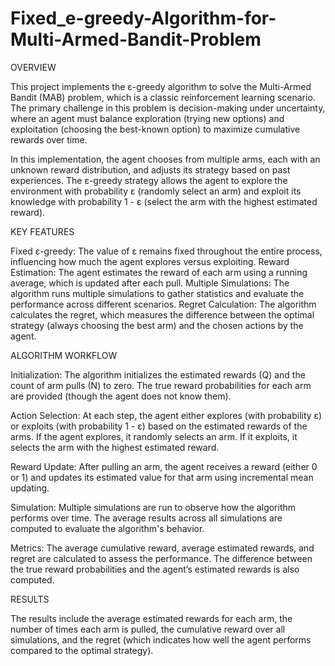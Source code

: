 # Fixed_e-greedy-Algorithm-for-Multi-Armed-Bandit-Problem

OVERVIEW 

This project implements the ε-greedy algorithm to solve the Multi-Armed Bandit (MAB) problem, which is a classic reinforcement learning scenario. The primary challenge in this problem is decision-making under uncertainty, where an agent must balance exploration (trying new options) and exploitation (choosing the best-known option) to maximize cumulative rewards over time.

In this implementation, the agent chooses from multiple arms, each with an unknown reward distribution, and adjusts its strategy based on past experiences. The ε-greedy strategy allows the agent to explore the environment with probability ε (randomly select an arm) and exploit its knowledge with probability 1 - ε (select the arm with the highest estimated reward).

KEY FEATURES

Fixed ε-greedy: The value of ε remains fixed throughout the entire process, influencing how much the agent explores versus exploiting.
Reward Estimation: The agent estimates the reward of each arm using a running average, which is updated after each pull.
Multiple Simulations: The algorithm runs multiple simulations to gather statistics and evaluate the performance across different scenarios.
Regret Calculation: The algorithm calculates the regret, which measures the difference between the optimal strategy (always choosing the best arm) and the chosen actions by the agent.

ALGORITHM WORKFLOW

Initialization:
The algorithm initializes the estimated rewards (Q) and the count of arm pulls (N) to zero.
The true reward probabilities for each arm are provided (though the agent does not know them).

Action Selection:
At each step, the agent either explores (with probability ε) or exploits (with probability 1 - ε) based on the estimated rewards of the arms.
If the agent explores, it randomly selects an arm. If it exploits, it selects the arm with the highest estimated reward.

Reward Update:
After pulling an arm, the agent receives a reward (either 0 or 1) and updates its estimated value for that arm using incremental mean updating.

Simulation:
Multiple simulations are run to observe how the algorithm performs over time. The average results across all simulations are computed to evaluate the algorithm's behavior.

Metrics:
The average cumulative reward, average estimated rewards, and regret are calculated to assess the performance.
The difference between the true reward probabilities and the agent’s estimated rewards is also computed.

RESULTS

The results include the average estimated rewards for each arm, the number of times each arm is pulled, the cumulative reward over all simulations, and the regret (which indicates how well the agent performs compared to the optimal strategy).



